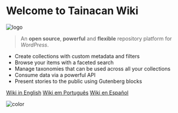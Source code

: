 # Welcome to Tainacan Wiki

![logo](_assets/images/logo_tainacan.png)

> An **open source**, **powerful** and **flexible** repository platform for _WordPress_.

- Create collections with custom metadata and filters
- Browse your items with a faceted search
- Manage taxonomies that can be used across all your collections
- Consume data via a powerful API
- Present stories to the public using Gutenberg blocks

[Wiki in English](/#tainacan-wiki)
[Wiki em Português](/pt-br/#wiki-do-tainacan)
[Wiki en Español](/es-mx/#wiki-do-tainacan)

<!-- background color -->

![color](#ffffff)
